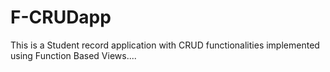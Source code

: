 # F-CRUDapp
This is a Student record application with CRUD functionalities implemented using Function Based Views....
